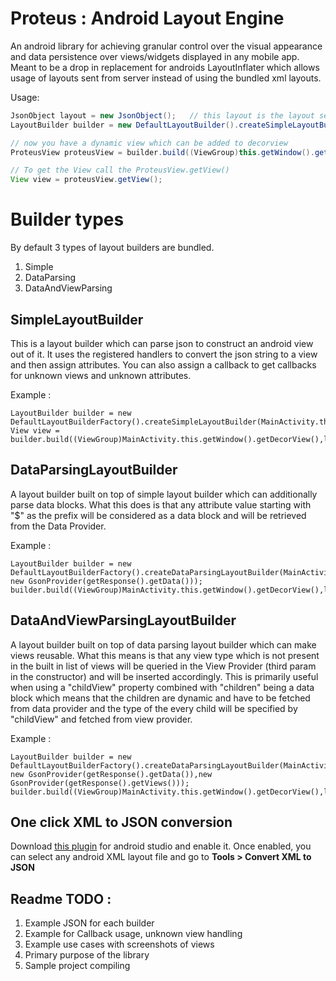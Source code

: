 Proteus : Android Layout Engine
=====================

An android library for achieving granular control over the visual appearance and data persistence over views/widgets displayed in any mobile app. Meant to be a drop in replacement for androids LayoutInflater which allows usage of layouts sent from server instead of using the bundled xml layouts.

Usage:

```java
JsonObject layout = new JsonObject();   // this layout is the layout sent from server
LayoutBuilder builder = new DefaultLayoutBuilder().createSimpleLayoutBuilder(this);

// now you have a dynamic view which can be added to decorview
ProteusView proteusView = builder.build((ViewGroup)this.getWindow().getDecorView(), layout, null);

// To get the View call the ProteusView.getView()
View view = proteusView.getView();
```

Builder types
=============
By default 3 types of layout builders are bundled.

 1. Simple
 2. DataParsing
 3. DataAndViewParsing

SimpleLayoutBuilder
-------------------
This is a layout builder which can parse json to construct an android view out of it. It uses the registered handlers to convert the json string to a view and then assign attributes. You can also assign a callback to get callbacks for unknown views and unknown attributes.

Example :

    LayoutBuilder builder = new DefaultLayoutBuilderFactory().createSimpleLayoutBuilder(MainActivity.this);
	View view = builder.build((ViewGroup)MainActivity.this.getWindow().getDecorView(),layout);

DataParsingLayoutBuilder
------------------------
A layout builder built on top of simple layout builder which can additionally parse data blocks. What this does is that any attribute value starting with "$" as the prefix will be considered as a data block and will be retrieved from the Data Provider.

Example :

    LayoutBuilder builder = new DefaultLayoutBuilderFactory().createDataParsingLayoutBuilder(MainActivity.this, new GsonProvider(getResponse().getData()));
    builder.build((ViewGroup)MainActivity.this.getWindow().getDecorView(),layout);

DataAndViewParsingLayoutBuilder
------------------------
A layout builder built on top of data parsing layout builder which can make views reusable. What this means is that any view type which is not present in the built in list of views will be queried in the View Provider (third param in the constructor) and will be inserted accordingly. This is primarily useful when using a "childView" property combined with "children" being a data block which means that the children are dynamic and have to be fetched from data provider and the type of the every child will be specified by "childView" and fetched from view provider.

Example :

    LayoutBuilder builder = new DefaultLayoutBuilderFactory().createDataParsingLayoutBuilder(MainActivity.this, new GsonProvider(getResponse().getData()),new GsonProvider(getResponse().getViews()));
    builder.build((ViewGroup)MainActivity.this.getWindow().getDecorView(),layout);

One click XML to JSON conversion
--------------------------------
Download [this plugin](https://github.com/Flipkart/android-studio-layoutengine-plugin/blob/master/Plugin/Plugin.jar) for android studio and enable it. Once enabled, you can select any android XML layout file and go to **Tools > Convert XML to JSON**

Readme TODO :
-------------

 1. Example JSON for each builder
 2. Example for Callback usage, unknown view handling
 3. Example use cases with screenshots of views
 4. Primary purpose of the library
 5. Sample project compiling

